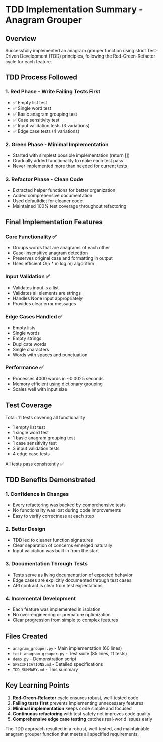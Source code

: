 # TDD Implementation Summary - Anagram Grouper

## Overview
Successfully implemented an anagram grouper function using strict Test-Driven Development (TDD) principles, following the Red-Green-Refactor cycle for each feature.

## TDD Process Followed

### 1. Red Phase - Write Failing Tests First
- ✅ Empty list test
- ✅ Single word test
- ✅ Basic anagram grouping test
- ✅ Case sensitivity test
- ✅ Input validation tests (3 variations)
- ✅ Edge case tests (4 variations)

### 2. Green Phase - Minimal Implementation
- Started with simplest possible implementation (return [])
- Gradually added functionality to make each test pass
- Never implemented more than needed for current tests

### 3. Refactor Phase - Clean Code
- Extracted helper functions for better organization
- Added comprehensive documentation
- Used defaultdict for cleaner code
- Maintained 100% test coverage throughout refactoring

## Final Implementation Features

### Core Functionality ✅
- Groups words that are anagrams of each other
- Case-insensitive anagram detection
- Preserves original case and formatting in output
- Uses efficient O(n * m log m) algorithm

### Input Validation ✅
- Validates input is a list
- Validates all elements are strings
- Handles None input appropriately
- Provides clear error messages

### Edge Cases Handled ✅
- Empty lists
- Single words
- Empty strings
- Duplicate words
- Single characters
- Words with spaces and punctuation

### Performance ✅
- Processes 4000 words in ~0.0025 seconds
- Memory efficient using dictionary grouping
- Scales well with input size

## Test Coverage
Total: 11 tests covering all functionality
- 1 empty list test
- 1 single word test
- 1 basic anagram grouping test
- 1 case sensitivity test
- 3 input validation tests
- 4 edge case tests

All tests pass consistently ✅

## TDD Benefits Demonstrated

### 1. **Confidence in Changes**
- Every refactoring was backed by comprehensive tests
- No functionality was lost during code improvements
- Easy to verify correctness at each step

### 2. **Better Design**
- TDD led to cleaner function signatures
- Clear separation of concerns emerged naturally
- Input validation was built in from the start

### 3. **Documentation Through Tests**
- Tests serve as living documentation of expected behavior
- Edge cases are explicitly documented through test cases
- API contract is clear from test expectations

### 4. **Incremental Development**
- Each feature was implemented in isolation
- No over-engineering or premature optimization
- Clear progression from simple to complex features

## Files Created
- `anagram_grouper.py` - Main implementation (60 lines)
- `test_anagram_grouper.py` - Test suite (85 lines, 11 tests)
- `demo.py` - Demonstration script
- `SPECIFICATIONS.md` - Detailed specifications
- `TDD_SUMMARY.md` - This summary

## Key Learning Points
1. **Red-Green-Refactor** cycle ensures robust, well-tested code
2. **Failing tests first** prevents implementing unnecessary features
3. **Minimal implementation** keeps code simple and focused
4. **Continuous refactoring** with test safety net improves code quality
5. **Comprehensive edge case testing** catches real-world issues early

The TDD approach resulted in a robust, well-tested, and maintainable anagram grouper function that meets all specified requirements.